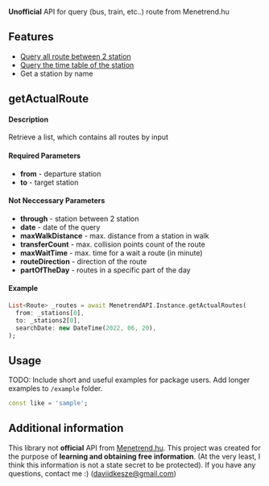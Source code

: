 <!-- 
This README describes the package. If you publish this package to pub.dev,
this README's contents appear on the landing page for your package.

For information about how to write a good package README, see the guide for
[writing package pages](https://dart.dev/guides/libraries/writing-package-pages). 

For general information about developing packages, see the Dart guide for
[creating packages](https://dart.dev/guides/libraries/create-library-packages)
and the Flutter guide for
[developing packages and plugins](https://flutter.dev/developing-packages). 
-->
**Unofficial** API for query (bus, train, etc..) route from Menetrend.hu

## Features

* [Query all route between 2 station](#getActualRoute)
* [Query the time table of the station](#getStationOrAddrByText)
* Get a station by name

## getActualRoute

#### Description
Retrieve a list, which contains all routes by input

#### Required Parameters
* **from** - departure station
* **to** - target station

#### Not Neccessary Parameters
* **through** - station between 2 station
* **date** - date of the query
* **maxWalkDistance** - max. distance from a station in walk 
* **transferCount** - max. collision points count of the route
* **maxWaitTime** - max. time for a wait a route (in minute)
* **routeDirection** - direction of the route
* **partOfTheDay** - routes in a specific part of the day

#### Example
```dart
List<Route> _routes = await MenetrendAPI.Instance.getActualRoutes(
  from: _stations[0],
  to: _stations2[0],
  searchDate: new DateTime(2022, 06, 20),
);
```

## Usage

TODO: Include short and useful examples for package users. Add longer examples
to `/example` folder. 

```dart
const like = 'sample';
```

## Additional information

This library not **official** API from [Menetrend.hu](https://menetrendek.hu). This project was created for the purpose of **learning and obtaining free information**. 
(At the very least, I think this information is not a state secret to be protected). If you have any questions, contact me :) (daviidkesze@gmail.com) 
